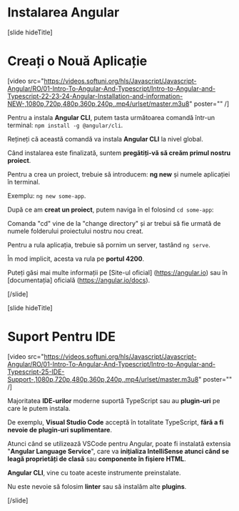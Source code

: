 # Instalarea Angular

[slide hideTitle]

# Creați o Nouă Aplicație

[video src="https://videos.softuni.org/hls/Javascript/Javascript-Angular/RO/01-Intro-To-Angular-And-Typescript/Intro-to-Angular-and-Typescript-22-23-24-Angular-Installation-and-information-NEW-,1080p,720p,480p,360p,240p,.mp4/urlset/master.m3u8" poster="" /]

Pentru a instala **Angular CLI**, putem tasta următoarea comandă într-un terminal: `npm install -g @angular/cli`.

Rețineți că această comandă va instala **Angular CLI** la nivel global.

Când instalarea este finalizată, suntem **pregătiți-vă să creăm primul nostru proiect**.

Pentru a crea un proiect, trebuie să introducem: **ng new** și numele aplicației în terminal.

Exemplu: `ng new some-app`.

După ce am **creat un proiect**, putem naviga în el folosind `cd some-app`:

Comanda "cd" vine de la "change directory" și ar trebui să fie urmată de numele folderului proiectului nostru nou creat.

Pentru a rula aplicația, trebuie să pornim un server, tastând `ng serve`.

În mod implicit, acesta va rula pe **portul 4200**.

Puteți găsi mai multe informații pe [Site-ul oficial] (https://angular.io) sau în [documentația] oficială (https://angular.io/docs).


[/slide]

[slide hideTitle]

# Suport Pentru IDE

[video src="https://videos.softuni.org/hls/Javascript/Javascript-Angular/RO/01-Intro-To-Angular-And-Typescript/Intro-to-Angular-and-Typescript-25-IDE-Support-,1080p,720p,480p,360p,240p,.mp4/urlset/master.m3u8" poster="" /]

Majoritatea **IDE-urilor** moderne suportă TypeScript sau au **plugin-uri** pe care le putem instala.

De exemplu, **Visual Studio Code** acceptă în totalitate TypeScript, **fără a fi nevoie de plugin-uri suplimentare**.

Atunci când se utilizează VSCode pentru Angular, poate fi instalată extensia "**Angular Language Service**", care va **inițializa IntelliSense atunci când se leagă proprietăți de clasă** sau **componente în fișiere HTML**.

**Angular CLI**, vine cu toate aceste instrumente preinstalate.

Nu este nevoie să folosim **linter** sau să instalăm alte **plugins**.

[/slide]
